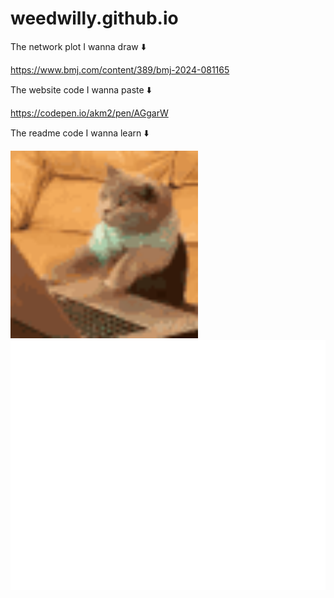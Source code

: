 # weedwilly.github.io

The network plot I wanna draw ⬇️  

https://www.bmj.com/content/389/bmj-2024-081165

The website code I wanna paste ⬇️  

https://codepen.io/akm2/pen/AGgarW

The readme code I wanna learn ⬇️

<img src="https://raw.githubusercontent.com/weedwilly/weedwilly.github.io/main/cat-typing.gif" alt="Typing Cat" width="300">


<div align="center">
  <a href="https://weedwilly.github.io/Rickroll.html">
    <picture>
      <source media="(min-width: 720px)" srcset="https://raw.githubusercontent.com/weedwilly/weedwilly.github.io/main/header.svg">
      <img src="https://raw.githubusercontent.com/weedwilly/weedwilly.github.io/main/header.svg" width="800" height="400" alt="Click to see my io">
    </picture>
  </a>
</div>


					
